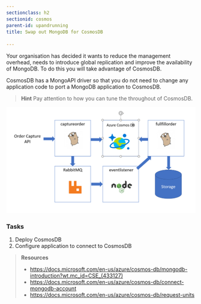 ```yaml
---
sectionclass: h2
sectionid: cosmos
parent-id: upandrunning
title: Swap out MongoDB for CosmosDB

---
```


Your organisation has decided it wants to reduce the management overhead, needs to introduce global replication and improve the availability of MongoDB. To do this you will take advantage of CosmosDB.

CosmosDB has a MongoAPI driver so that you do not need to change any application code to port a MongoDB application to CosmosDB.

> **Hint** Pay attention to how you can tune the throughout of CosmosDB.

![Application components](media/bde613c3c8baba4692deae7155513cd9.png)

### Tasks

1. Deploy CosmosDB
1. Configure application to connect to CosmosDB

> **Resources**
> * <https://docs.microsoft.com/en-us/azure/cosmos-db/mongodb-introduction?wt.mc_id=CSE_(433127)>
> * <https://docs.microsoft.com/en-us/azure/cosmos-db/connect-mongodb-account>
> * <https://docs.microsoft.com/en-us/azure/cosmos-db/request-units>